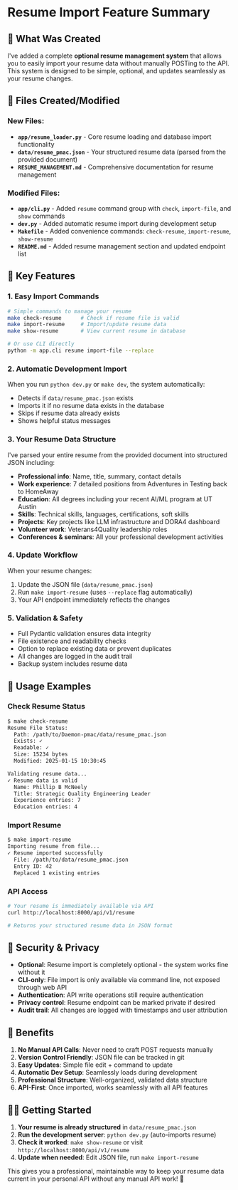 # Resume Import Feature Summary

## 🎯 What Was Created

I've added a complete **optional resume management system** that allows you to easily import your resume data without manually POSTing to the API. This system is designed to be simple, optional, and updates seamlessly as your resume changes.

## 📂 Files Created/Modified

### New Files:
- **`app/resume_loader.py`** - Core resume loading and database import functionality
- **`data/resume_pmac.json`** - Your structured resume data (parsed from the provided document)
- **`RESUME_MANAGEMENT.md`** - Comprehensive documentation for resume management

### Modified Files:
- **`app/cli.py`** - Added `resume` command group with `check`, `import-file`, and `show` commands
- **`dev.py`** - Added automatic resume import during development setup
- **`Makefile`** - Added convenience commands: `check-resume`, `import-resume`, `show-resume`
- **`README.md`** - Added resume management section and updated endpoint list

## 🔧 Key Features

### 1. **Easy Import Commands**
```bash
# Simple commands to manage your resume
make check-resume      # Check if resume file is valid
make import-resume     # Import/update resume data
make show-resume       # View current resume in database

# Or use CLI directly
python -m app.cli resume import-file --replace
```

### 2. **Automatic Development Import**
When you run `python dev.py` or `make dev`, the system automatically:
- Detects if `data/resume_pmac.json` exists
- Imports it if no resume data exists in the database
- Skips if resume data already exists
- Shows helpful status messages

### 3. **Your Resume Data Structure**
I've parsed your entire resume from the provided document into structured JSON including:
- **Professional info**: Name, title, summary, contact details
- **Work experience**: 7 detailed positions from Adventures in Testing back to HomeAway
- **Education**: All degrees including your recent AI/ML program at UT Austin
- **Skills**: Technical skills, languages, certifications, soft skills
- **Projects**: Key projects like LLM infrastructure and DORA4 dashboard
- **Volunteer work**: Veterans4Quality leadership roles
- **Conferences & seminars**: All your professional development activities

### 4. **Update Workflow**
When your resume changes:
1. Update the JSON file (`data/resume_pmac.json`)
2. Run `make import-resume` (uses `--replace` flag automatically)
3. Your API endpoint immediately reflects the changes

### 5. **Validation & Safety**
- Full Pydantic validation ensures data integrity
- File existence and readability checks
- Option to replace existing data or prevent duplicates
- All changes are logged in the audit trail
- Backup system includes resume data

## 🚀 Usage Examples

### Check Resume Status
```bash
$ make check-resume
Resume File Status:
  Path: /path/to/Daemon-pmac/data/resume_pmac.json
  Exists: ✓
  Readable: ✓
  Size: 15234 bytes
  Modified: 2025-01-15 10:30:45

Validating resume data...
✓ Resume data is valid
  Name: Phillip B McNeely
  Title: Strategic Quality Engineering Leader
  Experience entries: 7
  Education entries: 4
```

### Import Resume
```bash
$ make import-resume
Importing resume from file...
✓ Resume imported successfully
  File: /path/to/data/resume_pmac.json
  Entry ID: 42
  Replaced 1 existing entries
```

### API Access
```bash
# Your resume is immediately available via API
curl http://localhost:8000/api/v1/resume

# Returns your structured resume data in JSON format
```

## 🔐 Security & Privacy

- **Optional**: Resume import is completely optional - the system works fine without it
- **CLI-only**: File import is only available via command line, not exposed through web API
- **Authentication**: API write operations still require authentication
- **Privacy control**: Resume endpoint can be marked private if desired
- **Audit trail**: All changes are logged with timestamps and user attribution

## 🎨 Benefits

1. **No Manual API Calls**: Never need to craft POST requests manually
2. **Version Control Friendly**: JSON file can be tracked in git
3. **Easy Updates**: Simple file edit + command to update
4. **Automatic Dev Setup**: Seamlessly loads during development
5. **Professional Structure**: Well-organized, validated data structure
6. **API-First**: Once imported, works seamlessly with all API features

## 🏃‍♂️ Getting Started

1. **Your resume is already structured** in `data/resume_pmac.json`
2. **Run the development server**: `python dev.py` (auto-imports resume)
3. **Check it worked**: `make show-resume` or visit `http://localhost:8000/api/v1/resume`
4. **Update when needed**: Edit JSON file, run `make import-resume`

This gives you a professional, maintainable way to keep your resume data current in your personal API without any manual API work! 🎉
